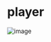 # player

![image](https://github.com/jotapelopes/player/assets/127902932/b862a08d-a70f-41d9-9a58-2513a434e745)
